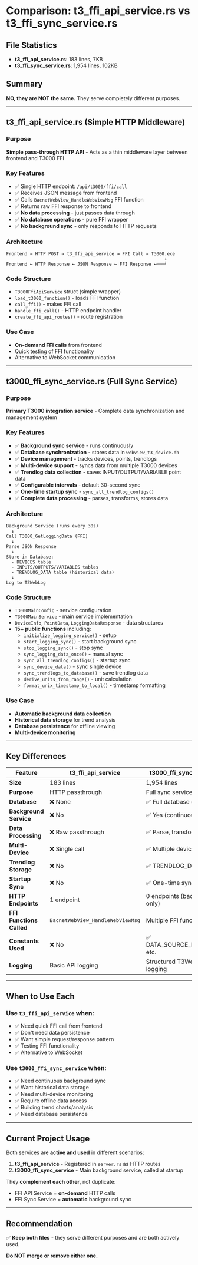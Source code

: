 # Comparison: t3_ffi_api_service.rs vs t3_ffi_sync_service.rs

## File Statistics
- **t3_ffi_api_service.rs**: 183 lines, 7KB
- **t3_ffi_sync_service.rs**: 1,954 lines, 102KB

## Summary
**NO, they are NOT the same.** They serve completely different purposes.

---

## t3_ffi_api_service.rs (Simple HTTP Middleware)

### Purpose
**Simple pass-through HTTP API** - Acts as a thin middleware layer between frontend and T3000 FFI

### Key Features
- ✅ Single HTTP endpoint: `/api/t3000/ffi/call`
- ✅ Receives JSON message from frontend
- ✅ Calls `BacnetWebView_HandleWebViewMsg` FFI function
- ✅ Returns raw FFI response to frontend
- ✅ **No data processing** - just passes data through
- ✅ **No database operations** - pure FFI wrapper
- ✅ **No background sync** - only responds to HTTP requests

### Architecture
```
Frontend → HTTP POST → t3_ffi_api_service → FFI Call → T3000.exe
                                                            ↓
Frontend ← HTTP Response ← JSON Response ← FFI Response ←───┘
```

### Code Structure
- `T3000FfiApiService` struct (simple wrapper)
- `load_t3000_function()` - loads FFI function
- `call_ffi()` - makes FFI call
- `handle_ffi_call()` - HTTP endpoint handler
- `create_ffi_api_routes()` - route registration

### Use Case
- **On-demand FFI calls** from frontend
- Quick testing of FFI functionality
- Alternative to WebSocket communication

---

## t3000_ffi_sync_service.rs (Full Sync Service)

### Purpose
**Primary T3000 integration service** - Complete data synchronization and management system

### Key Features
- ✅ **Background sync service** - runs continuously
- ✅ **Database synchronization** - stores data in `webview_t3_device.db`
- ✅ **Device management** - tracks devices, points, trendlogs
- ✅ **Multi-device support** - syncs data from multiple T3000 devices
- ✅ **Trendlog data collection** - saves INPUT/OUTPUT/VARIABLE point data
- ✅ **Configurable intervals** - default 30-second sync
- ✅ **One-time startup sync** - `sync_all_trendlog_configs()`
- ✅ **Complete data processing** - parses, transforms, stores data

### Architecture
```
Background Service (runs every 30s)
  ↓
Call T3000_GetLoggingData (FFI)
  ↓
Parse JSON Response
  ↓
Store in Database:
  - DEVICES table
  - INPUTS/OUTPUTS/VARIABLES tables
  - TRENDLOG_DATA table (historical data)
  ↓
Log to T3WebLog
```

### Code Structure
- `T3000MainConfig` - service configuration
- `T3000MainService` - main service implementation
- `DeviceInfo`, `PointData`, `LoggingDataResponse` - data structures
- **15+ public functions** including:
  - `initialize_logging_service()` - setup
  - `start_logging_sync()` - start background sync
  - `stop_logging_sync()` - stop sync
  - `sync_logging_data_once()` - manual sync
  - `sync_all_trendlog_configs()` - startup sync
  - `sync_device_data()` - sync single device
  - `sync_trendlogs_to_database()` - save trendlog data
  - `derive_units_from_range()` - unit calculation
  - `format_unix_timestamp_to_local()` - timestamp formatting

### Use Case
- **Automatic background data collection**
- **Historical data storage** for trend analysis
- **Database persistence** for offline viewing
- **Multi-device monitoring**

---

## Key Differences

| Feature | t3_ffi_api_service | t3000_ffi_sync_service |
|---------|-------------------|----------------------|
| **Size** | 183 lines | 1,954 lines |
| **Purpose** | HTTP passthrough | Full sync service |
| **Database** | ❌ None | ✅ Full database ops |
| **Background Service** | ❌ No | ✅ Yes (continuous) |
| **Data Processing** | ❌ Raw passthrough | ✅ Parse, transform, store |
| **Multi-Device** | ❌ Single call | ✅ Multiple devices |
| **Trendlog Storage** | ❌ No | ✅ TRENDLOG_DATA table |
| **Startup Sync** | ❌ No | ✅ One-time sync |
| **HTTP Endpoints** | 1 endpoint | 0 endpoints (background only) |
| **FFI Functions Called** | `BacnetWebView_HandleWebViewMsg` | Multiple FFI functions |
| **Constants Used** | ❌ No | ✅ DATA_SOURCE_FFI_SYNC, etc. |
| **Logging** | Basic API logging | Structured T3WebLog logging |

---

## When to Use Each

### Use `t3_ffi_api_service` when:
- ✅ Need quick FFI call from frontend
- ✅ Don't need data persistence
- ✅ Want simple request/response pattern
- ✅ Testing FFI functionality
- ✅ Alternative to WebSocket

### Use `t3000_ffi_sync_service` when:
- ✅ Need continuous background sync
- ✅ Want historical data storage
- ✅ Need multi-device monitoring
- ✅ Require offline data access
- ✅ Building trend charts/analysis
- ✅ Need database persistence

---

## Current Project Usage

Both services are **active and used** in different scenarios:

1. **t3_ffi_api_service** - Registered in `server.rs` as HTTP routes
2. **t3000_ffi_sync_service** - Main background service, called at startup

They **complement each other**, not duplicate:
- FFI API Service = **on-demand** HTTP calls
- FFI Sync Service = **automatic** background sync

---

## Recommendation

✅ **Keep both files** - they serve different purposes and are both actively used.

**Do NOT merge or remove either one.**

